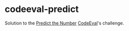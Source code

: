 codeeval-predict
================

Solution to the <a href="https://www.codeeval.com/open_challenges/125/">Predict the Number</a> <a href="https://www.codeeval.com/">CodeEval</a>'s challenge.
